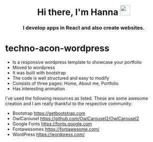 <h1 align="center">Hi there, I'm Hanna
<img src="https://github.com/blackcater/blackcater/raw/main/images/Hi.gif" height="32"/></h1>
<h3 align="center">I develop apps in React and also create websites.</h3>

# techno-acon-wordpress 

- Is a responsive wordpress template to showcase your portfolio
- Moved to wordpress
- It was built with bootstrap 
- The code is well structured and easy to modify
- Consists of three pages: Home, About me, Portfolio
- Has interesting animation

I've used the following resources as listed. These are some awesome creation and I am really thankful to the respective community:

- Bootstrap https://getbootstrap.com
- OwlCarousel https://github.com/OwlCarousel2/OwlCarousel2
- Google Fonts https://fonts.google.com
- Fontawesomes https://fontawesome.com/
- WordPress https://wordpress.com/
